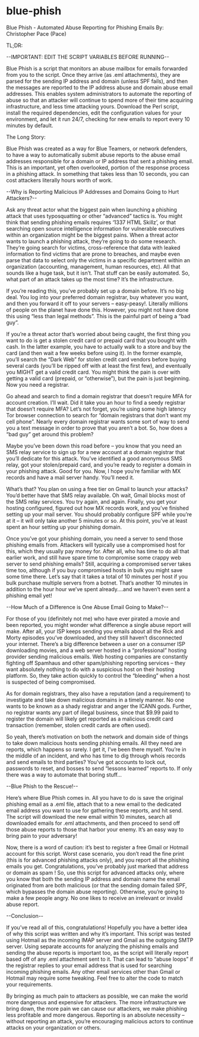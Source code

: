 # blue-phish
Blue Phish - Automated Abuse Reporting for Phishing Emails
By: Christopher Pace (Pace)

TL;DR:

--IMPORTANT: EDIT THE SCRIPT VARIABLES BEFORE RUNNING--

Blue Phish is a script that monitors an abuse mailbox for emails forwarded from you to the script.  Once they arrive (as .eml attachments), they are parsed for the sending IP address and domain (unless SPF fails), and then the messages are reported to the IP address abuse and domain abuse email addresses.  This enables system administrators to automate the reporting of abuse so that an attacker will continue to spend more of their time acquiring infrastructure, and less time attacking yours.  Download the Perl script, install the required dependencies, edit the configuration values for your environment, and let it run 24/7, checking for new emails to report every 10 minutes by default.

The Long Story:

Blue Phish was created as a way for Blue Teamers, or network defenders, to have a way to automatically submit abuse reports to the abuse email addresses responsible for a domain or IP address that sent a phishing email.  This is an important, yet often overlooked, portion of the response process in  a phishing attack.  In something that takes less than 10 seconds, you can cost attackers literally hours worth of work.

--Why is Reporting Malicious IP Addresses and Domains Going to Hurt Attackers?--

Ask any threat actor what the biggest pain when launching a phishing attack that uses typosquatting or other “advanced” tactics is.  You might think that sending phishing emails requires ‘1337 HTML Skillz’, or that searching open source intelligence information for vulnerable executives within an organization might be the biggest pains.  When a  threat actor wants to launch a phishing attack, they’re going to do some research.  They’re going search for victims, cross-reference that data with leaked information to find victims that are prone to breaches, and maybe even parse that data to select only the victims in a specific department within an organization (accounting, management, human resources, etc).  All that sounds like a huge task, but it isn’t.  That stuff can be easily automated.  So, what part of an attack takes up the most time?  It’s the infrastructure.

If you’re reading this, you’ve probably set up a domain before.  It’s no big deal.  You log into your preferred domain registrar, buy whatever you want, and then you forward it off to your servers – easy-peasy!.  Literally millions of people on the planet have done this.  However, you might not have done this using “less than legal methods”.  This is the painful part of being a “bad guy”.

If you’re a threat actor that’s worried about being caught, the first thing you want to do is get a stolen credit card or prepaid card that you bought with cash.  In the latter example, you have to actually walk to a store and buy the card (and then wait a few weeks before using it).  In the former example, you’ll search the “Dark Web” for stolen credit card vendors before buying several cards (you’ll be ripped off with at least the first few), and eventually you MIGHT get a valid credit card.  You might think the pain is over with getting a valid card (prepaid, or “otherwise”), but the pain is just beginning.  Now you need a registrar.

Go ahead and search to find a domain registrar that doesn’t require MFA for account creation.  I’ll wait.  Did it take you an hour to find a seedy registrar that doesn’t require MFA?  Let’s not forget, you’re using some high latency Tor browser connection to search for “domain registrars that don’t want my cell phone”.  Nearly every domain registrar wants some sort of way to send you a text message in order to prove that you aren’t a bot.  So, how does a “bad guy” get around this problem?

Maybe you’ve  been down this road before – you know that you need an SMS relay service to sign up for a new account at a domain registrar that you’ll dedicate for this attack.  You’ve identified a good anonymous SMS relay, got your stolen/prepaid card, and you’re ready to register a domain in your phishing attack.  Good for you.  Now, I hope you’re familiar with MX records and have a mail server handy.  You’ll need it.

What’s that?  You plan on using a free tier on Gmail to launch your attacks?  You’d better have that SMS relay available.  Oh wait, Gmail blocks most of the SMS relay services.  You try again, and again.  Finally, you get your hosting configured, figured out how MX records work, and you’ve finished setting up your mail server.  You should probably configure SPF while you’re at it – it will only take another 5 minutes or so.  At this point, you’ve at least spent an hour setting up your phishing domain. 

Once you’ve got your phishing domain, you need a server to send those phishing emails from.  Attackers will typically use a compromised host for this, which they usually pay money for.  After all, who has time to do all that earlier work, and still have spare time to compromise some crappy web server to send phishing emails?  Still, acquiring a compromised server takes time too, although if you buy compromised hosts in bulk you might save some time there.  Let’s say that it takes a total of 10 minutes per host if you bulk purchase multiple  servers from a botnet.  That’s another 10 minutes in addition to the hour hour we’ve spent already….and we haven’t even sent a phishing email yet!

--How Much of a Difference is One Abuse Email Going to Make?--

For those of you (definitely not me) who have ever pirated a movie and been reported, you might wonder what difference a single abuse report will make.  After all, your ISP keeps sending you emails about all the Rick and Morty episodes you’ve downloaded, and they still haven’t disconnected your internet.  There’s a big difference between a user on a consumer ISP downloading movies, and a web server hosted in a “professional” hosting provider sending malicious emails.  Web hosting companies are constantly fighting off Spamhaus and other spam/phishing reporting services – they want absolutely nothing to do with a suspicious host on their hosting platform.  So, they take action quickly to control the “bleeding” when a host is suspected of being compromised.

As for domain registrars, they also have a reputation (and a requirement) to investigate and take down malicious domains in a timely manner.  No one wants to be known as a shady registrar and anger the ICANN gods.  Further, no registrar wants any part of illegal business, since that $9.99 paid to register the domain will likely get reported as a malicious credit card transaction (remember, stolen credit cards are often used).

So yeah, there’s motivation on both the network and domain side of things to take down malicious hosts sending phishing emails.  All they need are reports, which happens so rarely.  I get it, I’ve been there myself.  You’re in the middle of an incident, and who has time to dig through whois records and send emails to third parties?  You’ve got accounts to lock out, passwords to reset, and bosses to send “lessons learned” reports to.  If only there was a way to automate that boring stuff...

--Blue Phish to the Rescue!--

Here’s where Blue Phish comes in.  All you have to do is save the original phishing email as a .eml file, attach that to a new email to the dedicated email address you want to use for gathering these reports, and hit send.  The script will download the new email within 10 minutes, search all downloaded emails for .eml attachments, and then proceed to send off those abuse reports to those that harbor your enemy.  It’s an easy way to bring pain to your adversary!

Now, there is a word of caution: it’s best to register a free Gmail or Hotmail account for this script.  Worst case scenario, you don’t read the fine print (this is for advanced phishing attacks only), and you report all the phishing emails you get.  Congratulations, you’ve probably just marked that address or domain as spam !  So, use this script for advanced attacks only, where you know that both the sending IP address and domain name the email originated from are both malicious (or that the sending domain failed SPF, which bypasses the domain abuse reporting).  Otherwise, you’re going to make a few people angry.  No one likes to receive an irrelevant or invalid abuse report.

--Conclusion--

If you’ve read all of this, congratulations!  Hopefully you have a better idea of why this script was written and why it’s important.  This script was tested using Hotmail as the incoming IMAP server and Gmail as the outgoing SMTP server.  Using separate accounts for analyzing the phishing emails and sending the abuse reports is important too, as the script will literally report based off of any .eml attachment sent to it.  That can lead to “abuse loops” if the registrar replies to your email address that is used for searching incoming phishing emails.  Any other email services other than Gmail or Hotmail may require some tweaking.  Feel free to alter the code to match your requirements.

By bringing as much pain to attackers as possible, we can make the world more dangerous and expensive for attackers.  The more infrastructure we bring down, the more pain we can cause our attackers, we make phishing less profitable and more dangerous.  Reporting is an absolute necessity – without reporting an attack, you’re encouraging malicious actors to continue attacks on your organization or others.
